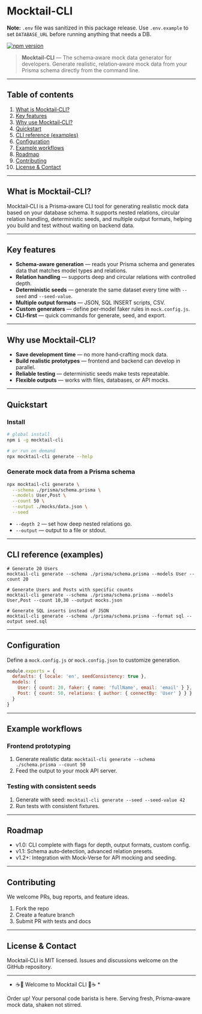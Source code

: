 # Mocktail-CLI

**Note:** `.env` file was sanitized in this package release. Use `.env.example` to set `DATABASE_URL` before running anything that needs a DB.

[![npm version](https://img.shields.io/npm/v/mocktail-cli.svg)](https://www.npmjs.com/package/mocktail-cli)

> **Mocktail‑CLI** — The schema‑aware mock data generator for developers. Generate realistic, relation‑aware mock data from your Prisma schema directly from the command line.

---

## Table of contents

1. [What is Mocktail‑CLI?](#what-is-mocktail-cli)
2. [Key features](#key-features)
3. [Why use Mocktail‑CLI?](#why-use-mocktail-cli)
4. [Quickstart](#quickstart)
5. [CLI reference (examples)](#cli-reference-examples)
6. [Configuration](#configuration)
7. [Example workflows](#example-workflows)
8. [Roadmap](#roadmap)
9. [Contributing](#contributing)
10. [License & Contact](#license--contact)

---

## What is Mocktail‑CLI?

Mocktail‑CLI is a Prisma‑aware CLI tool for generating realistic mock data based on your database schema. It supports nested relations, circular relation handling, deterministic seeds, and multiple output formats, helping you build and test without waiting on backend data.

---

## Key features

* **Schema‑aware generation** — reads your Prisma schema and generates data that matches model types and relations.
* **Relation handling** — supports deep and circular relations with controlled depth.
* **Deterministic seeds** — generate the same dataset every time with `--seed` and `--seed-value`.
* **Multiple output formats** — JSON, SQL INSERT scripts, CSV.
* **Custom generators** — define per‑model faker rules in `mock.config.js`.
* **CLI‑first** — quick commands for generate, seed, and export.

---

## Why use Mocktail‑CLI?

* **Save development time** — no more hand‑crafting mock data.
* **Build realistic prototypes** — frontend and backend can develop in parallel.
* **Reliable testing** — deterministic seeds make tests repeatable.
* **Flexible outputs** — works with files, databases, or API mocks.

---

## Quickstart

### Install

```bash
# global install
npm i -g mocktail-cli

# or run on demand
npx mocktail-cli generate --help
```

### Generate mock data from a Prisma schema

```bash
npx mocktail-cli generate \
  --schema ./prisma/schema.prisma \
  --models User,Post \
  --count 50 \
  --output ./mocks/data.json \
  --seed
```

* `--depth 2` — set how deep nested relations go.
* `--output` — output to a file or stdout.

---

## CLI reference (examples)

```
# Generate 20 Users
mocktail-cli generate --schema ./prisma/schema.prisma --models User --count 20

# Generate Users and Posts with specific counts
mocktail-cli generate --schema ./prisma/schema.prisma --models User,Post --count 10,30 --output mocks.json

# Generate SQL inserts instead of JSON
mocktail-cli generate --schema ./prisma/schema.prisma --format sql --output seed.sql
```

---

## Configuration

Define a `mock.config.js` or `mock.config.json` to customize generation.

```js
module.exports = {
  defaults: { locale: 'en', seedConsistency: true },
  models: {
    User: { count: 20, faker: { name: 'fullName', email: 'email' } },
    Post: { count: 50, relations: { author: { connectBy: 'User' } } }
  }
}
```

---

## Example workflows

### Frontend prototyping

1. Generate realistic data: `mocktail-cli generate --schema ./schema.prisma --count 50`
2. Feed the output to your mock API server.

### Testing with consistent seeds

1. Generate with seed: `mocktail-cli generate --seed --seed-value 42`
2. Run tests with consistent fixtures.

---

## Roadmap

* v1.0: CLI complete with flags for depth, output formats, custom config.
* v1.1: Schema auto‑detection, advanced relation presets.
* v1.2+: Integration with Mock‑Verse for API mocking and seeding.

---

## Contributing

We welcome PRs, bug reports, and feature ideas.

1. Fork the repo
2. Create a feature branch
3. Submit PR with tests and docs

---

## License & Contact

Mocktail‑CLI is MIT licensed. Issues and discussions welcome on the GitHub repository.

---

* ☕🍹  Welcome to Mocktail CLI  🍹☕ *

Order up! Your personal code barista is here.
Serving fresh, Prisma-aware mock data, shaken not stirred.

